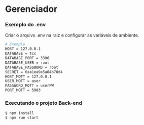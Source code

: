 # Gerenciador

### Exemplo do .env
Criar o arquivo .env na raiz e configurar as variáveis de ambiente.
```sh
# Exemplo
HOST = 127.0.0.1
DATABASE = tcc
DATABASE_PORT = 3306
DATABASE_USER = root
DATABASE_PASSWORD = root
SECRET = 0aa1ea9a5a04b78d4
HOST_MQTT = 127.0.0.1
USER_MQTT = user
PASSWORD_MQTT = userPW
PORT_MQTT = 5903
```

### Executando o projeto Back-end

```sh
$ npm install
$ npm run start
```